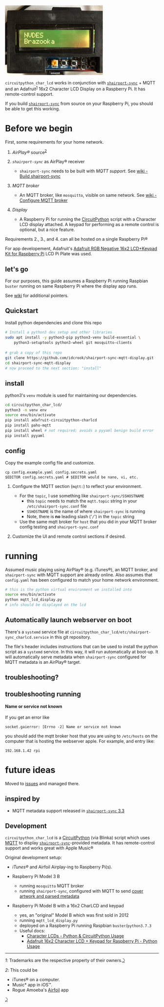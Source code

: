 ![Display of now playing song track info](photo1.jpg)

`circuitpython_char_lcd` works in conjunction with [`shairport-sync`](https://github.com/mikebrady/shairport-sync) + MQTT and an Adafruit<sup id="a1">[1](#f1)</sup> 16x2 Character LCD Display on a Raspberry Pi. It has remote-control support.

If you build [`shairport-sync`](https://github.com/mikebrady/shairport-sync) from source on your Raspberry Pi, you should be able to get this working.

Before we begin
===============

First, some requirements for your home network.

1.	*AirPlay®* source<sup id="a1">[2](#f2)</sup>

2.	*`shairport-sync`* as AirPlay® receiver

	-	`shairport-sync` needs to be built with *MQTT support*. See [wiki - Build shairport-sync](https://github.com/idcrook/shairport-sync-mqtt-display/wiki/Build-shairport-sync-with-MQTT-support)

3.	*MQTT broker*

	-	An MQTT broker, like `mosquitto`, visible on same network. See [wiki - Configure MQTT broker](https://github.com/idcrook/shairport-sync-mqtt-display/wiki/Configure-mosquitto-MQTT-broker)

4.	*Display*

	-	A Raspberry Pi for running the [CircuitPython](https://learn.adafruit.com/circuitpython-on-raspberrypi-linux/installing-circuitpython-on-raspberry-pi) script with a Character LCD display attached. A keypad for performing as a remote control is optional, but a nice feature.

Requirements 2., 3., and 4. can all be hosted on a single Raspberry Pi®

For app developement, Adafruit's [Adafruit RGB Negative 16x2 LCD+Keypad Kit for Raspberry Pi](https://www.adafruit.com/product/1110) LCD Pi Plate was used.

let's go
--------

For our purposes, this guide assumes a Raspberry Pi running Raspbian `buster` running on same Raspberry Pi where the display app runs.

See [wiki](https://github.com/idcrook/shairport-sync-mqtt-display/wiki) for additional pointers.

Quickstart
----------

Install python dependencies and clone this repo

```bash
# Install a python3 dev setup and other libraries
sudo apt install -y python3-pip python3-venv build-essential \
    python3-setuptools python3-wheel git mosquitto-clients

# grab a copy of this repo
git clone https://github.com/idcrook/shairport-sync-mqtt-display.git
cd shairport-sync-mqtt-display
# now proceed to the next section: "install"
```

install
-------

python3's `venv` module is used for maintaining our dependencies.

```bash
cd circuitpython_char_lcd/
python3 -m venv env
source env/bin/activate
pip install adafruit-circuitpython-charlcd
pip install paho-mqtt
pip install wheel # not required; avoids a pyyaml benign build error
pip install pyyaml
```

config
------

Copy the example config file and customize.

```shell
cp config.example.yaml config.secrets.yaml
$EDITOR config.secrets.yaml # $EDITOR would be nano, vi, etc.
```

1.	Configure the MQTT section (`mqtt:`) to reflect your environment.

	-	For the `topic`, I use something like `shairport-sync/SSHOSTNAME`
		-	this `topic` needs to match the `mqtt.topic` string in your `/etc/shairport-sync.conf` file
		-	`SSHOSTNAME` is the name of where `shairport-sync` is running
		-	Note, there is **no** leading slash ('`/`') in the `topic` string
	-	Use the same mqtt broker for `host` that you did in your MQTT broker config testing and `shairport-sync.conf`

2.	Customize the UI and remote control sections if desired.

running
=======

Assumed music playing using AirPlay® (e.g. iTunes®), an MQTT broker, and `shairport-sync` with MQTT support are already online. Also assumes that `config.yaml` has been configured to match your home network environment.

```bash
# this is the python virtual environment we installed into
source env/bin/activate
python mqtt_lcd_display.py
# info should be displayed on the lcd
```

Automatically launch webserver on boot
--------------------------------------

There's a `systemd` service file at `circuitpython_char_lcd/etc/shairport-sync_charlcd.service` in this git repository.

The file's header includes instructions that can be used to install the python script as a `systemd` service. In this way, it will run automatically at boot-up. It will automatically serve metadata when `shairport-sync` configured for MQTT metadata is an AirPlay® target.

troubleshooting?
----------------

troubleshooting running
-----------------------

#### Name or service not known

If you get an error like

```
socket.gaierror: [Errno -2] Name or service not known
```

you should add the mqtt broker host that you are using to `/etc/hosts` on the computer that is hosting the webserver apple. For example, and entry like:

```
192.168.1.42 rpi
```

future ideas
============

Moved to [issues](https://github.com/idcrook/shairport-sync-mqtt-display/issues) and managed there.

inspired by
-----------

-	MQTT metadata support released in [`shairport-sync` 3.3](https://github.com/mikebrady/shairport-sync/releases/tag/3.3)

Development
-----------

`circuitpython_char_lcd` is a [CircuitPython](http://circuitpython.org) (via Blinka) script which uses [MQTT](https://www.eclipse.org/paho/clients/python/) to display [`shairport-sync`](https://github.com/mikebrady/shairport-sync)-provided metadata. It has remote-control support and works great with Apple Music®

Original development setup:

-	*iTunes®* and Airfoil Airplay-ing to Raspberry Pi(s).
-	Raspberry Pi Model 3 B
	-	running `mosquitto` MQTT broker
	-	running `shairport-sync`, configured with MQTT to send [cover artwork and parsed metadata](https://github.com/idcrook/shairport-sync-mqtt-display/wiki/Build-shairport-sync-with-MQTT-support#salient-pieces-of-a-working-config-file)
-	Raspberry Pi Model B with a 16x2 CharLCD and keypad

	-	yes, an "original" Model B which was first sold in 2012
	-	running `mqtt_lcd_display.py`
	-	deployed on a Raspberry Pi running Raspbian `buster`/`python3.7.3`
	-	Useful docs:
		-	[Character LCDs - Python & CircuitPython Usage](https://learn.adafruit.com/character-lcds/python-circuitpython#python-and-circuitpython-usage-7-12)
		-	[Adafruit 16x2 Character LCD + Keypad for Raspberry Pi - Python Usage](https://learn.adafruit.com/adafruit-16x2-character-lcd-plus-keypad-for-raspberry-pi/python-usage)

---

<i id="f1">1</i>: Trademarks are the respective property of their owners.[⤸](#a1)

<i id="f2">2</i>: This could be

-	iTunes® on a computer.
-	Music* app in iOS™.
-	Rogue Amoeba's [Airfoil](https://rogueamoeba.com/airfoil/) app

[⤸](#a2)

